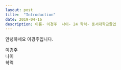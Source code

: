 ```yaml
---
layout: post
title:  "Introduction"
date: 2019-04-16
description: 이름- 이경주  나이- 24 학력- 동서대학교졸업
---
```

<p class="intro"><span class="dropcap">안</span>녕하세요 이경주입니다.</p>
이경주</br>
나이</br>
학력
